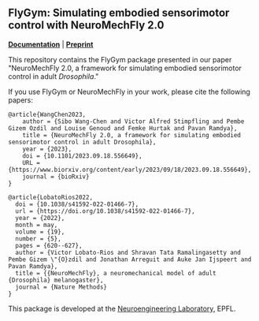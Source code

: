 ## FlyGym: Simulating embodied sensorimotor control with NeuroMechFly 2.0

[**Documentation**](https://neuromechfly.org/) | [**Preprint**](https://www.biorxiv.org/content/10.1101/2023.09.18.556649)

This repository contains the FlyGym package presented in our paper "NeuroMechFly 2.0, a framework for simulating embodied sensorimotor control in adult _Drosophila_."

If you use FlyGym or NeuroMechFly in your work, please cite the following papers:
```
@article{WangChen2023,
	author = {Sibo Wang-Chen and Victor Alfred Stimpfling and Pembe Gizem Ozdil and Louise Genoud and Femke Hurtak and Pavan Ramdya},
	title = {NeuroMechFly 2.0, a framework for simulating embodied sensorimotor control in adult Drosophila},
	year = {2023},
	doi = {10.1101/2023.09.18.556649},
	URL = {https://www.biorxiv.org/content/early/2023/09/18/2023.09.18.556649},
	journal = {bioRxiv}
}

@article{LobatoRios2022,
  doi = {10.1038/s41592-022-01466-7},
  url = {https://doi.org/10.1038/s41592-022-01466-7},
  year = {2022},
  month = may,
  volume = {19},
  number = {5},
  pages = {620--627},
  author = {Victor Lobato-Rios and Shravan Tata Ramalingasetty and Pembe Gizem \"{O}zdil and Jonathan Arreguit and Auke Jan Ijspeert and Pavan Ramdya},
  title = {{NeuroMechFly}, a neuromechanical model of adult {Drosophila} melanogaster},
  journal = {Nature Methods}
}
```

This package is developed at the [Neuroengineering Laboratory](https://www.epfl.ch/labs/ramdya-lab/), EPFL.